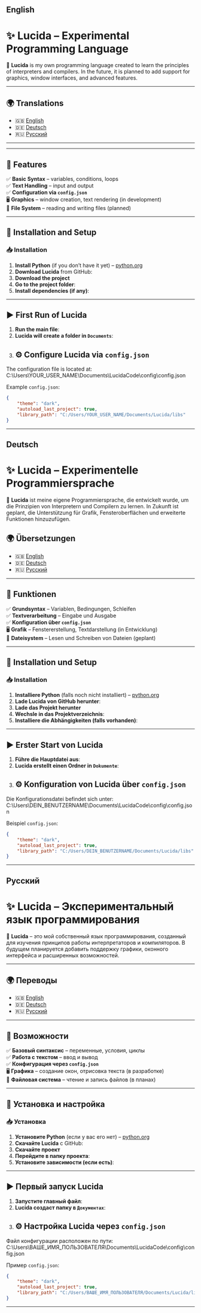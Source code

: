 ## English
<a id="english"></a>
# ✨ Lucida – Experimental Programming Language  

🌟 **Lucida** is my own programming language created to learn the principles of interpreters and compilers. In the future, it is planned to add support for graphics, window interfaces, and advanced features.  

---

## 🌍 Translations  
- 🇬🇧 [English](#english)
- 🇩🇪 [Deutsch](#german)
- 🇷🇺 [Русский](#russian)

---


---



## 🚀 Features  
✅ **Basic Syntax** – variables, conditions, loops  
✅ **Text Handling** – input and output  
✅ **Configuration via `config.json`**  
🖥️ **Graphics** – window creation, text rendering (in development)  
📂 **File System** – reading and writing files (planned)  

---

## 🔧 Installation and Setup  

### 📥 Installation  
1. **Install Python** (if you don’t have it yet) – [python.org](https://www.python.org/downloads/)  
2. **Download Lucida** from GitHub:  
3. **Download the project**  
4. **Go to the project folder**:  
5. **Install dependencies (if any)**:  

---

## ▶ First Run of Lucida  
1. **Run the main file**:  
2. **Lucida will create a folder in `Documents`**:  
3. ## ⚙ Configure Lucida via `config.json`  
The configuration file is located at:  
C:\Users\YOUR_USER_NAME\Documents\LucidaCode\config\config.json  

Example `config.json`:  
```json
{
    "theme": "dark",
    "autoload_last_project": true,
    "library_path": "C:/Users/YOUR_USER_NAME/Documents/Lucida/libs"
}
```
---

## Deutsch
<a id="german"></a>
# ✨ Lucida – Experimentelle Programmiersprache  

🌟 **Lucida** ist meine eigene Programmiersprache, die entwickelt wurde, um die Prinzipien von Interpretern und Compilern zu lernen. In Zukunft ist geplant, die Unterstützung für Grafik, Fensteroberflächen und erweiterte Funktionen hinzuzufügen.  

## 🌍 Übersetzungen
- 🇬🇧 [English](#english)
- 🇩🇪 [Deutsch](#german)
- 🇷🇺 [Русский](#russian)

---

## 🚀 Funktionen  
✅ **Grundsyntax** – Variablen, Bedingungen, Schleifen  
✅ **Textverarbeitung** – Eingabe und Ausgabe  
✅ **Konfiguration über `config.json`**  
🖥️ **Grafik** – Fenstererstellung, Textdarstellung (in Entwicklung)  
📂 **Dateisystem** – Lesen und Schreiben von Dateien (geplant)  

---

## 🔧 Installation und Setup  

### 📥 Installation  
1. **Installiere Python** (falls noch nicht installiert) – [python.org](https://www.python.org/downloads/)  
2. **Lade Lucida von GitHub herunter**:  
3. **Lade das Projekt herunter**  
4. **Wechsle in das Projektverzeichnis**:  
5. **Installiere die Abhängigkeiten (falls vorhanden)**:  

---

## ▶ Erster Start von Lucida  
1. **Führe die Hauptdatei aus**:  
2. **Lucida erstellt einen Ordner in `Dokumente`**:  
3. ## ⚙ Konfiguration von Lucida über `config.json`  
Die Konfigurationsdatei befindet sich unter:  
C:\Users\DEIN_BENUTZERNAME\Documents\LucidaCode\config\config.json  

Beispiel `config.json`:  
```json
{
    "theme": "dark",
    "autoload_last_project": true,
    "library_path": "C:/Users/DEIN_BENUTZERNAME/Documents/Lucida/libs"
}
```

---

## Русский
<a id="russian"></a>
# ✨ Lucida – Экспериментальный язык программирования  

🌟 **Lucida** – это мой собственный язык программирования, созданный для изучения принципов работы интерпретаторов и компиляторов. В будущем планируется добавить поддержку графики, оконного интерфейса и расширенных возможностей.  

---

## 🌍 Переводы  
- 🇬🇧 [English](#english)
- 🇩🇪 [Deutsch](#german)
- 🇷🇺 [Русский](#russian)

---

## 🚀 Возможности  
✅ **Базовый синтаксис** – переменные, условия, циклы  
✅ **Работа с текстом** – ввод и вывод  
✅ **Конфигурация через `config.json`**  
🖥️ **Графика** – создание окон, отрисовка текста (в разработке)  
📂 **Файловая система** – чтение и запись файлов (в планах)  

---

## 🔧 Установка и настройка  

### 📥 Установка  
1. **Установите Python** (если у вас его нет) – [python.org](https://www.python.org/downloads/)  
2. **Скачайте Lucida** с GitHub:  
3. **Скачайте проект**  
4. **Перейдите в папку проекта**:  
5. **Установите зависимости (если есть)**:  

---

## ▶ Первый запуск Lucida  
1. **Запустите главный файл**:  
2. **Lucida создаст папку в `Документах`**:  
3. ## ⚙ Настройка Lucida через `config.json`  
Файл конфигурации расположен по пути:  
C:\Users\ВАШЕ_ИМЯ_ПОЛЬЗОВАТЕЛЯ\Documents\LucidaCode\config\config.json  

Пример `config.json`:  
```json
{
    "theme": "dark",
    "autoload_last_project": true,
    "library_path": "C:/Users/ВАШЕ_ИМЯ_ПОЛЬЗОВАТЕЛЯ/Documents/Lucida/libs"
}
```
---


